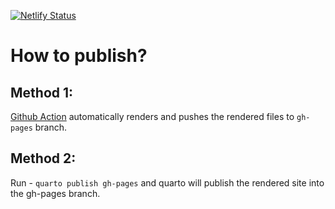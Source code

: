 [![Netlify Status](https://api.netlify.com/api/v1/badges/28614791-1d2a-4912-9bc2-472df3e6f8e4/deploy-status)](https://app.netlify.com/sites/aniket-blog/deploys)

# How to publish?

## Method 1:
[Github Action](./.github/workflows/publish.yml) automatically renders and pushes the rendered files to `gh-pages` branch.

## Method 2:
Run - `quarto publish gh-pages` and quarto will publish the rendered site into the gh-pages branch.
